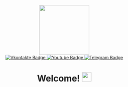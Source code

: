 <div id="header" align="center">
  <img src="https://media.giphy.com/media/v1.Y2lkPTc5MGI3NjExbzNsc3d2cTZlMnRjYzVnaGRvZ3RhM3hybnducWpobng1dmo2cnh2NiZlcD12MV9pbnRlcm5hbF9naWZfYnlfaWQmY3Q9Zw/bGgsc5mWoryfgKBx1u/giphy.gif" width="160"/>
</div>
<div id="badges" align="center">
  <a href="https://vk.com/romzazka">
    <img src="https://img.shields.io/badge/Vkontakte-blue?style=for-the-badge&logo=vkontakte&logoColor=white" alt="Vkontakte Badge"/>
  </a>
  <a href="">
    <img src="https://img.shields.io/badge/YouTube-red?style=for-the-badge&logo=youtube&logoColor=white" alt="Youtube Badge"/>
  </a>
  <a href="https://t.me/@Romzazka"/>
    <img src="https://img.shields.io/badge/Telegram-blue?style=for-the-badge&logo=telegram&logoColor=white" alt="Telegram Badge"/>
  </a>
</div>

  <div id="badges" align="center">
  <img src="https://komarev.com/ghpvc//?username=Molchun43&style=flat-square&color=grey" alt=""/>
  <h1>
  Welcome!
  <img src="https://media.giphy.com/media/hvRJCLFzcasrR4ia7z/giphy.gif" width="30px"/>
</h1>  
  </div>
 
</div>

